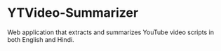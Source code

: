 # YTVideo-Summarizer
Web application that extracts and summarizes YouTube video scripts in both English and Hindi.
